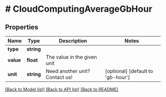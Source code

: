 # # CloudComputingAverageGbHour

## Properties

Name | Type | Description | Notes
------------ | ------------- | ------------- | -------------
**type** | **string** |  |
**value** | **float** | The value in the given unit |
**unit** | **string** | Need another unit? Contact us! | [optional] [default to 'gb-hour']

[[Back to Model list]](../../README.md#models) [[Back to API list]](../../README.md#endpoints) [[Back to README]](../../README.md)
